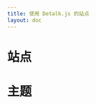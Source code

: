 ```yaml
---
title: 使用 Detalk.js 的站点
layout: doc
---
```


<script setup>
import { VPTeamMembers } from 'vitepress/theme'

const members = [
  {
    name: 'YFun\'s Blog',
    title: '博客',
    links: [
      { icon: 'link', link: 'https://blog.yfun.top/' },
    ]
  },
]
  
const themes = [
  {
    name: 'Hexo Theme Miracle',
    title: '主题',
    links: [
      { icon: 'github', link: 'https://github.com/oCoke/hexo-theme-miracle' },
    ]
  },
]
</script>

# 站点

<VPTeamMembers size="small" :members="members" />

# 主题

<VPTeamMembers size="small" :members="themes" />
